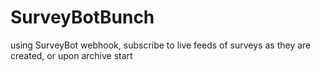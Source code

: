 # SurveyBotBunch
using SurveyBot webhook, subscribe to live feeds of surveys as they are created, or upon archive start
